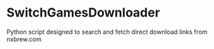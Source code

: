 # SwitchGamesDownloader
Python script designed to search and fetch direct download links from nxbrew.com
